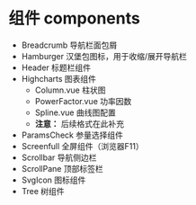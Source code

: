 # 组件 components
- Breadcrumb 导航栏面包屑
- Hamburger 汉堡包图标，用于收缩/展开导航栏
- Header 标题栏组件
- Highcharts 图表组件
    - Column.vue 柱状图
    - PowerFactor.vue 功率因数
    - Spline.vue 曲线图配置
    - **注意：** 后续格式在此补充
- ParamsCheck 参量选择组件
- Screenfull 全屏组件（浏览器F11）
- Scrollbar 导航侧边栏
- ScrollPane 顶部标签栏
- SvgIcon 图标组件
- Tree 树组件
